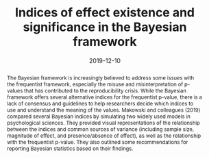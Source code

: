 ---
abstract: 'The Bayesian framework is increasingly believed to address some issues with the frequentist framework, especially the misuse and misinterpretation of p-values that has contributed to the reproducibility crisis. While the Bayesian framework offers several alternative indices for the frequentist p-value, there is a lack of consensus and guidelines to help researchers decide which indices to use and understand the meaning of the values. Makowski and colleagues (2019) compared several Bayesian indices by simulating two widely used models in psychological sciences. They provided visual representations of the relationship between the indices and common sources of variance (including sample size, magnitude of effect, and presence/absence of effect), as well as the relationship with the frequentist p-value. They also outlined some recommendations for reporting Bayesian statistics based on their findings.'
authors:
- Dominique-Makowski
- Mattan S. Ben-Shachar
- Annabel-Chen
- Daniel Lüdecke
date: "2019-12-10"
doi: "10.3389/fpsyg.2019.02767"
featured: false
projects: []
publication: 'Makowski, D., Ben-Shachar, M. S., Chen, S. H. A., & Lüdecke, D. (2019). Indices of effect existence and significance in the Bayesian framework. Frontiers in Psychology, 10, 2767. doi:10.3389/fpsyg.2019.02767'
publication_short: ""
publication_types:
- "2"
publishDate: ""
# summary:
tags:
- Bayesian
- Statistics
title: 'Indices of effect existence and significance in the Bayesian framework'
url_code: ""
url_dataset: ""
url_pdf: "Makowski-2019.pdf"
url_poster: ""
url_project: ""
url_slides: ""
url_source: ""
url_video: ""
---
